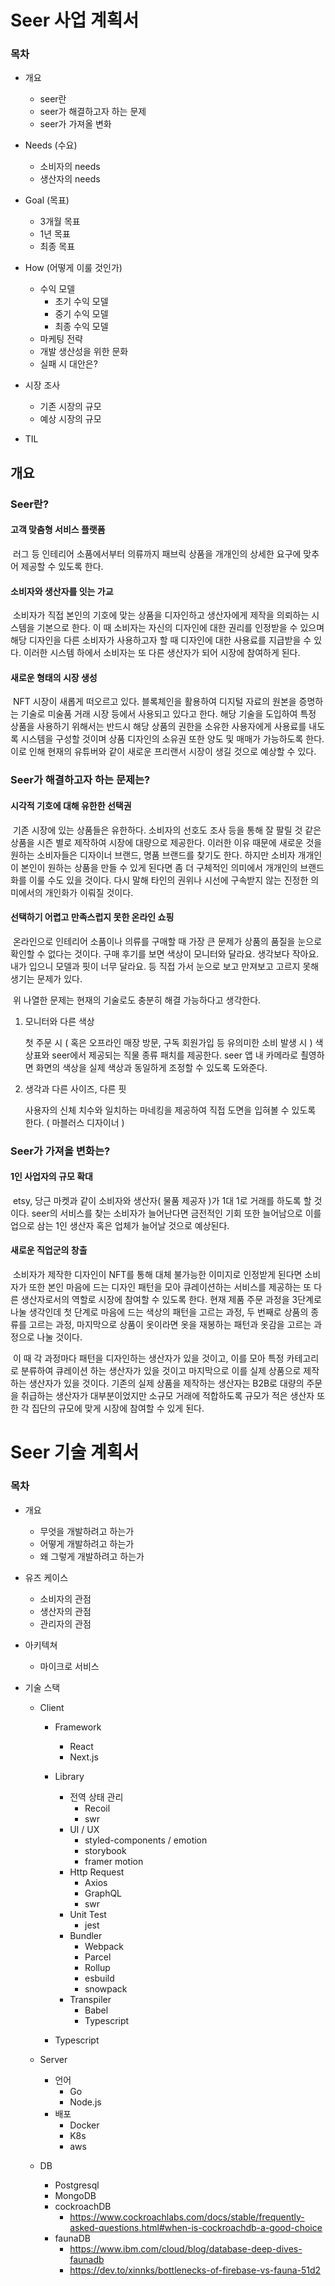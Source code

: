# Seer 사업 계획서



### 목차

* 개요
  * seer란
  * seer가 해결하고자 하는 문제
  * seer가 가져올 변화

* Needs (수요)
  * 소비자의 needs
  * 생산자의 needs
* Goal (목표)
  * 3개월 목표
  * 1년 목표
  * 최종 목표
* How (어떻게 이룰 것인가)
  * 수익 모델
    * 초기 수익 모델
    * 중기 수익 모델
    * 최종 수익 모델
  * 마케팅 전략
  * 개발 생산성을 위한 문화
  * 실패 시 대안은? 
* 시장 조사
  * 기존 시장의 규모
  * 예상 시장의 규모
* TIL



## 개요



### 	Seer란?



#### 	고객 맞춤형 서비스 플랫폼

​	러그 등 인테리어 소품에서부터 의류까지 패브릭 상품을 개개인의 상세한 요구에 맞추어 제공할 수 있도록 한다. 

#### 	소비자와 생산자를 잇는 가교

​	소비자가 직접 본인의 기호에 맞는 상품을 디자인하고 생산자에게 제작을 의뢰하는 시스템을 기본으로 한다.  이 때 소비자는 자신의 디자인에 대한 권리를 인정받을 수 있으며 해당 디자인을 다른 소비자가 사용하고자 할 때 디자인에 대한 사용료를 지급받을 수 있다. 이러한 시스템 하에서 소비자는 또 다른 생산자가 되어 시장에 참여하게 된다.

####	새로운 형태의 시장 생성

​	NFT 시장이 새롭게 떠오르고 있다. 블록체인을 활용하여 디지털 자료의 원본을 증명하는 기술로 미술품 거래 시장 등에서 사용되고 있다고 한다.  해당 기술을 도입하여 특정 상품을 사용하기 위해서는 반드시 해당 상품의 권한을 소유한 사용자에게 사용료를 내도록 시스템을 구성할 것이며 상품 디자인의 소유권 또한 양도 및 매매가 가능하도록 한다. 이로 인해 현재의 유튜버와 같이 새로운 프리랜서 시장이 생길 것으로 예상할 수 있다.



### Seer가 해결하고자 하는 문제는?



#### 시각적 기호에 대해 유한한 선택권

​	기존 시장에 있는 상품들은 유한하다. 소비자의 선호도 조사 등을 통해 잘 팔릴 것 같은 상품을 시즌 별로 제작하여 시장에 대량으로 제공한다. 이러한 이유 때문에 새로운 것을 원하는 소비자들은 디자이너 브랜드, 명품 브랜드를 찾기도 한다. 하지만 소비자 개개인이 본인이 원하는 상품을 만들 수 있게 된다면 좀 더 구체적인 의미에서 개개인의 브랜드화를 이룰 수도 있을 것이다. 다시 말해 타인의 권위나 시선에 구속받지 않는 진정한 의미에서의 개인화가 이뤄질 것이다.

#### 선택하기 어렵고 만족스럽지 못한 온라인 쇼핑

​	온라인으로 인테리어 소품이나 의류를 구매할 때 가장 큰 문제가 상품의 품질을 눈으로 확인할 수 없다는 것이다. 구매 후기를 보면 색상이 모니터와 달라요. 생각보다 작아요. 내가 입으니 모델과 핏이 너무 달라요. 등 직접 가서 눈으로 보고 만져보고 고르지 못해 생기는 문제가 있다.

​	위 나열한 문제는 현재의 기술로도 충분히 해결 가능하다고 생각한다.

 1. 모니터와 다른 색상

    첫 주문 시 ( 혹은 오프라인 매장 방문, 구독 회원가입 등 유의미한 소비 발생 시 ) 색상표와 seer에서 제공되는 직물 종류 패치를 제공한다. seer 앱 내 카메라로 쵤영하면 화면의 색상을 실제 색상과 동일하게 조정할 수 있도록 도와준다.

 2. 생각과 다른 사이즈, 다른 핏

    사용자의 신체 치수와 일치하는 마네킹을 제공하여 직접 도면을 입혀볼 수 있도록 한다. ( 마블러스 디자이너 )



### Seer가 가져올 변화는?



#### 1인 사업자의 규모 확대

​	etsy, 당근 마켓과 같이 소비자와 생산자( 물품 제공자 )가 1대 1로 거래를 하도록 할 것이다. seer의 서비스를 찾는 소비자가 늘어난다면 금전적인 기회 또한 늘어남으로 이를 업으로 삼는 1인 생산자 혹은 업체가 늘어날 것으로 예상된다.

#### 새로운 직업군의 창출

​	소비자가 제작한 디자인이 NFT를 통해 대체 불가능한 이미지로 인정받게 된다면 소비자가 또한 본인 마음에 드는 디자인 패턴을 모아 큐레이션하는 서비스를 제공하는 또 다른 생산자로서의 역할로 시장에 참여할 수 있도록 한다. 현재 제품 주문 과정을 3단계로 나눌 생각인데 첫 단계로 마음에 드는 색상의 패턴을 고르는 과정, 두 번째로 상품의 종류를 고르는 과정, 마지막으로 상품이 옷이라면 옷을 재봉하는 패턴과 옷감을 고르는 과정으로 나눌 것이다.

​	이 때 각 과정마다 패턴을 디자인하는 생산자가 있을 것이고, 이를 모아 특정 카테고리로 분류하여 큐레이션 하는 생산자가 있을 것이고 마지막으로 이를 실제 상품으로 제작하는 생산자가 있을 것이다. 기존의 실제 상품을 제작하는 생산자는 B2B로 대량의 주문을 취급하는 생산자가 대부분이었지만 소규모 거래에 적합하도록 규모가 적은 생산자 또한 각 집단의 규모에 맞게 시장에 참여할 수 있게 된다.



# Seer 기술 계획서



### 목차

* 개요 
  * 무엇을 개발하려고 하는가
  * 어떻게 개발하려고 하는가
  * 왜 그렇게 개발하려고 하는가

* 유즈 케이스

  * 소비자의 관점
  * 생산자의 관점
  * 관리자의 관점

* 아키텍쳐

  * 마이크로 서비스

* 기술 스택

  * Client

    * Framework
      * React
      * Next.js
    * Library
      * 전역 상태 관리
        * Recoil
        * swr
      * UI / UX
        * styled-components / emotion
        * storybook
        * framer motion
      * Http Request
        * Axios
        * GraphQL
        * swr
      * Unit Test
        * jest
      * Bundler
        * Webpack
        * Parcel
        * Rollup
        * esbuild
        * snowpack
      * Transpiler
        * Babel
        * Typescript

    * Typescript
  * Server
    * 언어
      * Go
      * Node.js
    * 배포
      * Docker
      * K8s
      * aws
  * DB
    * Postgresql
    * MongoDB
    * cockroachDB
      * https://www.cockroachlabs.com/docs/stable/frequently-asked-questions.html#when-is-cockroachdb-a-good-choice
    * faunaDB
      * https://www.ibm.com/cloud/blog/database-deep-dives-faunadb
      * https://dev.to/xinnks/bottlenecks-of-firebase-vs-fauna-51d2




